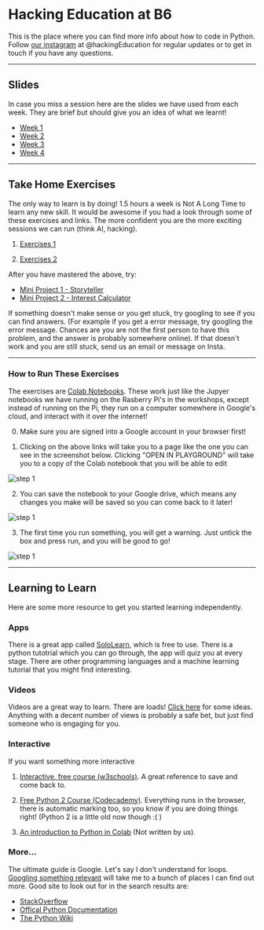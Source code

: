 # Hacking Education at B6

This is the place where you can find more info about how to code in Python. Follow [our instagram](https://www.instagram.com/hackingeducation/) at @hackingEducation for regular updates or to get in touch if you have any questions.

---

## Slides 

In case you miss a session here are the slides we have used from each week. They are brief but should give you an idea of what we learnt! 

- [Week 1](https://docs.google.com/presentation/d/1kzQyTqcM9TaQrEvFCgjxaZ2PsrNvHE53HjLpSqJ26D0/edit?usp=sharing)
- [Week 2](https://docs.google.com/presentation/d/1VYd2Ha07SDu10oSwsRey8_C4muYLWsSWd2Ou7cehz50/edit?usp=sharing)
- [Week 3](https://docs.google.com/presentation/d/1zgKjPH1ebDKovIGiKce-QTBVKiipIoGuhm75EUjtyr8/edit?usp=sharing)
- [Week 4](https://docs.google.com/presentation/d/1YpqztjFdGb-smRB2LApbggNJTzNzefcV4BXOsl3ByTQ/edit?usp=sharing)

---

## Take Home Exercises

The only way to learn is by doing! 1.5 hours a week is Not A Long Time to learn any new skill. It would be awesome if you had a look through some of these exercises and links. The more confident you are the more exciting sessions we can run (think AI, hacking).

1) [Exercises 1](https://colab.research.google.com/drive/1a76Un6bnMYSeZ28Bnk33rOfNYuacuHUw)

2) [Exercises 2](https://colab.research.google.com/drive/1tkffouxa_kG3H2v80tEUWGNd2hm03LRR)

After you have mastered the above, try:

- [Mini Project 1 - Storyteller](https://colab.research.google.com/drive/1qjSi2-lcEbKYmsUCUMQBvcHWePgxrwSF)
- [Mini Project 2 - Interest Calculator](https://colab.research.google.com/drive/1SlEELT5xSyQZN9iyt8P8-ukwpBjREFdk)

If something doesn't make sense or you get stuck, try googling to see if you can find answers. (For example if you get a error message, try googling the error message. Chances are you are not the first person to have this problem, and the answer is probably somewhere online).  If that doesn't work and you are still stuck, send us an email or message on Insta.

---

### How to Run These Exercises

The exercises are [Colab Notebooks](https://colab.research.google.com/). These work just like the Jupyer notebooks we have running on the Rasberry Pi's in the workshops, except instead of running on the Pi, they run on a computer somewhere in Google's cloud, and interact with it over the internet!

0) Make sure you are signed into a Google account in your browser first! 

1) Clicking on the above links will take you to a page like the one you can see in the screenshot below. Clicking "OPEN IN PLAYGROUND" will take you to a copy of the Colab notebook that you will be able to edit

![step 1](https://i.imgur.com/R1sfJad.png)

2) You can save the notebook to your Google drive, which means any changes you make will be saved so you can come back to it later! 

![step 1](https://i.imgur.com/3tcaFLa.png)

3) The first time you run something, you will get a warning. Just untick the box and press run, and you will be good to go!

![step 1](https://i.imgur.com/48rvmot.png)

---

## Learning to Learn

Here are some more resource to get you started learning independently.

### Apps

There is a great app called [SoloLearn](https://www.sololearn.com/), which is free to use. There is a python tutotrial which you can go through, the app will quiz you at every stage. There are other programming languages and a machine learning tutorial that you might find interesting. 

### Videos

Videos are a great way to learn. There are loads! [Click here](https://www.youtube.com/results?search_query=introduxction+to+python) for some ideas. Anything with a decent number of views is probably a safe bet, but just find someone who is engaging for you.


### Interactive

If you want something more interactive

1) [Interactive, free course (w3schools)](https://www.w3schools.com/python/default.asp). A great reference to save and come back to.

1) [Free Python 2 Course (Codecademy)](https://www.codecademy.com/learn/learn-python). Everything runs in the browser, there is automatic marking too, so you know if you are doing things right! (Python 2 is a little old now though :( )

2) [An introduction to Python in Colab](https://colab.research.google.com/github/ondrolexa/r-python/blob/master/01-Introduction-to-Python.ipynb) (Not written by us).


### More...

The ultimate guide is Google. Let's say I don't understand for loops. [Googling something relevant](http://lmgtfy.com/?q=how+do+for+loops+work+in+python) will take me to a bunch of places I can find out more. Good site to look out for in the search results are:
- [StackOverflow](https://stackoverflow.com/)
- [Offical Python Documentation](https://docs.python.org/3/)
- [The Python Wiki](https://wiki.python.org/)

